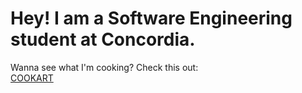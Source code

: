 # Hey! I am a Software Engineering student at Concordia.
Wanna see what I'm cooking? Check this out:  
[COOKART](https://github.com/leonlolleonlol/cookart)
